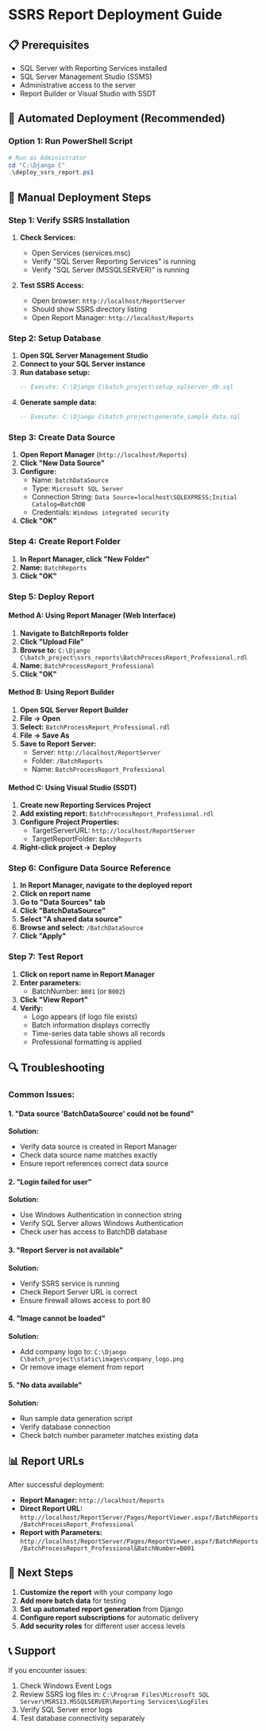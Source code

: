 # SSRS Report Deployment Guide

## 📋 Prerequisites
- SQL Server with Reporting Services installed
- SQL Server Management Studio (SSMS)
- Administrative access to the server
- Report Builder or Visual Studio with SSDT

## 🚀 Automated Deployment (Recommended)

### Option 1: Run PowerShell Script
```powershell
# Run as Administrator
cd "C:\Django C"
.\deploy_ssrs_report.ps1
```

## 🔧 Manual Deployment Steps

### Step 1: Verify SSRS Installation
1. **Check Services:**
   - Open Services (services.msc)
   - Verify "SQL Server Reporting Services" is running
   - Verify "SQL Server (MSSQLSERVER)" is running

2. **Test SSRS Access:**
   - Open browser: `http://localhost/ReportServer`
   - Should show SSRS directory listing
   - Open Report Manager: `http://localhost/Reports`

### Step 2: Setup Database
1. **Open SQL Server Management Studio**
2. **Connect to your SQL Server instance**
3. **Run database setup:**
   ```sql
   -- Execute: C:\Django C\batch_project\setup_sqlserver_db.sql
   ```
4. **Generate sample data:**
   ```sql
   -- Execute: C:\Django C\batch_project\generate_sample_data.sql
   ```

### Step 3: Create Data Source
1. **Open Report Manager** (`http://localhost/Reports`)
2. **Click "New Data Source"**
3. **Configure:**
   - Name: `BatchDataSource`
   - Type: `Microsoft SQL Server`
   - Connection String: `Data Source=localhost\SQLEXPRESS;Initial Catalog=BatchDB`
   - Credentials: `Windows integrated security`
4. **Click "OK"**

### Step 4: Create Report Folder
1. **In Report Manager, click "New Folder"**
2. **Name:** `BatchReports`
3. **Click "OK"**

### Step 5: Deploy Report
#### Method A: Using Report Manager (Web Interface)
1. **Navigate to BatchReports folder**
2. **Click "Upload File"**
3. **Browse to:** `C:\Django C\batch_project\ssrs_reports\BatchProcessReport_Professional.rdl`
4. **Name:** `BatchProcessReport_Professional`
5. **Click "OK"**

#### Method B: Using Report Builder
1. **Open SQL Server Report Builder**
2. **File → Open**
3. **Select:** `BatchProcessReport_Professional.rdl`
4. **File → Save As**
5. **Save to Report Server:**
   - Server: `http://localhost/ReportServer`
   - Folder: `/BatchReports`
   - Name: `BatchProcessReport_Professional`

#### Method C: Using Visual Studio (SSDT)
1. **Create new Reporting Services Project**
2. **Add existing report:** `BatchProcessReport_Professional.rdl`
3. **Configure Project Properties:**
   - TargetServerURL: `http://localhost/ReportServer`
   - TargetReportFolder: `BatchReports`
4. **Right-click project → Deploy**

### Step 6: Configure Data Source Reference
1. **In Report Manager, navigate to the deployed report**
2. **Click on report name**
3. **Go to "Data Sources" tab**
4. **Click "BatchDataSource"**
5. **Select "A shared data source"**
6. **Browse and select:** `/BatchDataSource`
7. **Click "Apply"**

### Step 7: Test Report
1. **Click on report name in Report Manager**
2. **Enter parameters:**
   - BatchNumber: `B001` (or `B002`)
3. **Click "View Report"**
4. **Verify:**
   - Logo appears (if logo file exists)
   - Batch information displays correctly
   - Time-series data table shows all records
   - Professional formatting is applied

## 🔍 Troubleshooting

### Common Issues:

#### 1. "Data source 'BatchDataSource' could not be found"
**Solution:**
- Verify data source is created in Report Manager
- Check data source name matches exactly
- Ensure report references correct data source

#### 2. "Login failed for user"
**Solution:**
- Use Windows Authentication in connection string
- Verify SQL Server allows Windows Authentication
- Check user has access to BatchDB database

#### 3. "Report Server is not available"
**Solution:**
- Verify SSRS service is running
- Check Report Server URL is correct
- Ensure firewall allows access to port 80

#### 4. "Image cannot be loaded"
**Solution:**
- Add company logo to: `C:\Django C\batch_project\static\images\company_logo.png`
- Or remove image element from report

#### 5. "No data available"
**Solution:**
- Run sample data generation script
- Verify database connection
- Check batch number parameter matches existing data

## 📊 Report URLs

After successful deployment:

- **Report Manager:** `http://localhost/Reports`
- **Direct Report URL:** `http://localhost/ReportServer/Pages/ReportViewer.aspx?/BatchReports/BatchProcessReport_Professional`
- **Report with Parameters:** `http://localhost/ReportServer/Pages/ReportViewer.aspx?/BatchReports/BatchProcessReport_Professional&BatchNumber=B001`

## 🎯 Next Steps

1. **Customize the report** with your company logo
2. **Add more batch data** for testing
3. **Set up automated report generation** from Django
4. **Configure report subscriptions** for automatic delivery
5. **Add security roles** for different user access levels

## 📞 Support

If you encounter issues:
1. Check Windows Event Logs
2. Review SSRS log files in: `C:\Program Files\Microsoft SQL Server\MSRS13.MSSQLSERVER\Reporting Services\LogFiles`
3. Verify SQL Server error logs
4. Test database connectivity separately